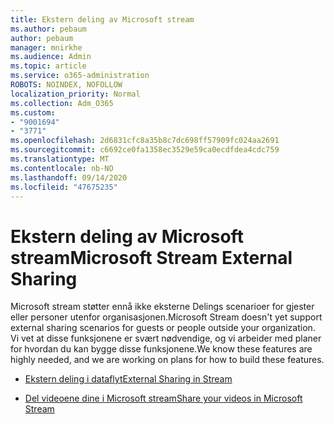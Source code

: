 ```yaml
---
title: Ekstern deling av Microsoft stream
ms.author: pebaum
author: pebaum
manager: mnirkhe
ms.audience: Admin
ms.topic: article
ms.service: o365-administration
ROBOTS: NOINDEX, NOFOLLOW
localization_priority: Normal
ms.collection: Adm_O365
ms.custom:
- "9001694"
- "3771"
ms.openlocfilehash: 2d6831cfc8a35b8c7dc698ff57909fc024aa2691
ms.sourcegitcommit: c6692ce0fa1358ec3529e59ca0ecdfdea4cdc759
ms.translationtype: MT
ms.contentlocale: nb-NO
ms.lasthandoff: 09/14/2020
ms.locfileid: "47675235"
---
```

# <a name="microsoft-stream-external-sharing"></a><span data-ttu-id="18765-102">Ekstern deling av Microsoft stream</span><span class="sxs-lookup"><span data-stu-id="18765-102">Microsoft Stream External Sharing</span></span>

<span data-ttu-id="18765-103">Microsoft stream støtter ennå ikke eksterne Delings scenarioer for gjester eller personer utenfor organisasjonen.</span><span class="sxs-lookup"><span data-stu-id="18765-103">Microsoft Stream doesn't yet support external sharing scenarios for guests or people outside your organization.</span></span> <span data-ttu-id="18765-104">Vi vet at disse funksjonene er svært nødvendige, og vi arbeider med planer for hvordan du kan bygge disse funksjonene.</span><span class="sxs-lookup"><span data-stu-id="18765-104">We know these features are highly needed, and we are working on plans for how to build these features.</span></span>

- [<span data-ttu-id="18765-105">Ekstern deling i dataflyt</span><span class="sxs-lookup"><span data-stu-id="18765-105">External Sharing in Stream</span></span>](https://docs.microsoft.com/stream/portal-share-video#external-sharing)

- [<span data-ttu-id="18765-106">Del videoene dine i Microsoft stream</span><span class="sxs-lookup"><span data-stu-id="18765-106">Share your videos in Microsoft Stream</span></span>](https://docs.microsoft.com/stream/portal-share-video)
